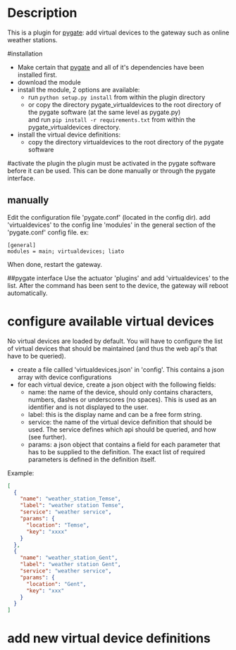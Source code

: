 # Description
This is a plugin for [pygate](https://github.com/allthingstalk/pygate): add virtual devices to the gateway such as online weather stations.

#installation


- Make certain that [pygate](https://github.com/allthingstalk/pygate) and all of it's dependencies have been installed first.
- download the module
- install the module, 2 options are available:
	- run `python setup.py install` from within the plugin directory  
	- or copy the directory pygate_virtualdevices to the root directory of the pygate software (at the same level as pygate.py)  
and run `pip install -r requirements.txt` from within the pygate_virtualdevices directory.
- install the virtual device definitions:
	- copy the directory virtualdevices to the root directory of the pygate software

#activate the plugin
the plugin must be activated in the pygate software before it can be used. This can be done manually or through the pygate interface.

## manually
Edit the configuration file 'pygate.conf' (located in the config dir).
add 'virtualdevices' to the config line 'modules' in the general section of the 'pygate.conf' config file. ex:  
    
	[general]  
    modules = main; virtualdevices; liato
When done, restart the gateway.

##pygate interface
Use the actuator 'plugins' and add 'virtualdevices' to the list. After the command has been sent to the device, the gateway will reboot automatically.

# configure available virtual devices
No virtual devices are loaded by default. You will have to configure the list of virtual devices that should be maintained (and thus the web api's that have to be queried).

- create a file callled 'virtualdevices.json' in 'config'. This contains a json array with device configurations
- for each virtual device, create a json object with the following fields:
	- name: the name of the device, should only contains characters, numbers, dashes or underscores (no spaces). This is used as an identifier and is not displayed to the user.
	- label: this is the display name and can be a free form string.
	- service: the name of the virtual device definition that should be used. The service defines which api should be queried, and how (see further).
	- params: a json object that contains a field for each parameter that has to be supplied to the definition. The exact list of required parameters is defined in the definition itself.

Example:

```json
[
  {
    "name": "weather_station_Temse",
    "label": "weather station Temse",
    "service": "weather service",
    "params": {
      "location": "Temse",
      "key": "xxxx"
    }
  },
  {
    "name": "weather_station_Gent",
    "label": "weather station Gent",
    "service": "weather service",
    "params": {
      "location": "Gent",
      "key": "xxx"
    }
  }
]
```

# add new virtual device definitions 



